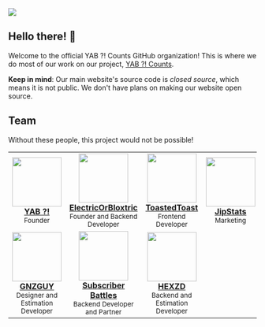 <img src="https://www.banner.yt/UCB3_5M_Wh92aiqv9YxTtb0g">

## Hello there! 👋

Welcome to the official YAB ?! Counts GitHub organization! This is where we do most of our work on our project, [YAB ?! Counts](https://yabcounts.com).

**Keep in mind**: Our main website's source code is _closed source_, which means it is not public. We don't have plans on making our website open source.

## Team

Without these people, this project would not be possible!

<table>
  <tr>
    <td>
      <div align="center" valign="top" width="14.28%">
        <img width="100" height="100" src="https://yt3.googleusercontent.com/OCpgsHrJQxp4jbIITBXoChkM2e6Erq_1sG1Inwz0edbraec_fRybzTqBhr_kZHtHOh2k8Rup=s176-c-k-c0x00ffffff-no-rj">
        <br />
        <a href="https://youtube.com/@YTAltBattles1"><b>YAB ?!</b></a>
        <br />
        <sup>Founder</sup>
      </div>
    </td>
    <td>
      <div align="center" valign="top" width="14.28%">
        <img width="100" height="100" src="https://github.com/ElectricOrBloxtric.png">
        <br />
        <a href="https://github.com/ElectricOrBloxtric"><b>ElectricOrBloxtric</b></a>
        <br />
        <sup>Founder and Backend Developer</sup>
      </div>
    </td>
    <td>
      <div align="center" valign="top" width="14.28%">
        <img width="100" height="100" src="https://github.com/ToastedDev.png">
        <br />
        <a href="https://github.com/ToastedDev"><b>ToastedToast</b></a>
        <br />
        <sup>Frontend Developer</sup>
      </div>
    </td>
    <td>
      <div align="center" valign="top" width="14.28%">
        <img width="100" height="100" src="https://yt3.ggpht.com/MUp2-cuP-5u4shkbWEmYIPGWNPL9TMr4HLBVw0xaLmme9KD-W3FKouSq_qXfJqlUXT-rF_TgQw=s176-c-k-c0x00ffffff-no-rj-mo">
        <br />
        <a href="https://youtube.com/@JipStats"><b>JipStats</b></a>
        <br />
        <sup>Marketing</sup>
      </div>
    </td>
  </tr
  <tr>
        <td>
      <div align="center" valign="top" width="14.28%">
        <img width="100" height="100" src="https://yt3.ggpht.com/oUcmdn7rkvxQPgKPYfjinOSt3ZhmER46dJ8u8mE8lom05BijMZzxh-KNqX2HtrA6Tymx2be_=s176-c-k-c0x00ffffff-no-rj-mo">
        <br />
        <a href="https://youtube.com/@GNZGUY"><b>GNZGUY</b></a>
        <br />
        <sup>Designer and Estimation Developer</sup>
      </div>
    </td>
    <td>
      <div align="center" valign="top" width="14.28%">
        <img width="100" height="100" src="https://yt3.googleusercontent.com/ytc/APkrFKZdp-G8cLN5kpuMvngqchISqQuUiKD10CBrJLP_pQ=s176-c-k-c0x00ffffff-no-rj">
        <br />
        <a href="https://youtube.com/@SubscriberBattles"><b>Subscriber Battles</b></a>
        <br />
        <sup>Backend Developer and Partner</sup>
      </div>
    </td>
    <td>
      <div align="center" valign="top" width="14.28%">
        <img width="100" height="100" src="https://yt3.googleusercontent.com/GrbR6MzJOo4ZZgk3yKt4uy1YYAQucAZmumwBWr8vhr2OYSHqDAYUP0G8qlEW87DLMdCTmcQ-XQ=s176-c-k-c0x00ffffff-no-rj">
        <br />
        <a href="https://youtube.com/@hexzdmusic"><b>HEXZD</b></a>
        <br />
        <sup>Backend and Estimation Developer</sup>
      </div>
    </td>
  </tr>
</table>
